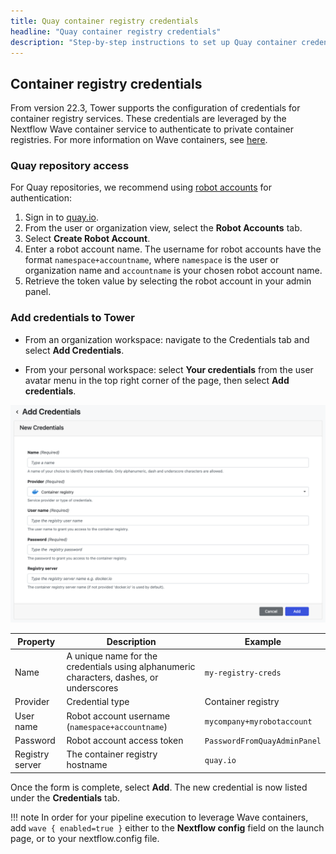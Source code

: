 ```yaml
---
title: Quay container registry credentials
headline: "Quay container registry credentials"
description: "Step-by-step instructions to set up Quay container credentials in Nextflow Tower."
---
```


## Container registry credentials

From version 22.3, Tower supports the configuration of credentials for container registry services. These credentials are leveraged by the Nextflow Wave container service to authenticate to private container registries. For more information on Wave containers, see [here](https://www.nextflow.io/docs/latest/wave.html).

### Quay repository access

For Quay repositories, we recommend using [robot accounts](https://docs.quay.io/glossary/robot-accounts.html) for authentication:

1. Sign in to [quay.io](https://quay.io/).
2. From the user or organization view, select the **Robot Accounts** tab.
3. Select **Create Robot Account**.
4. Enter a robot account name. The username for robot accounts have the format `namespace+accountname`, where `namespace` is the user or organization name and `accountname` is your chosen robot account name.
5. Retrieve the token value by selecting the robot account in your admin panel.

### Add credentials to Tower

- From an organization workspace: navigate to the Credentials tab and select **Add Credentials**.

- From your personal workspace: select **Your credentials** from the user avatar menu in the top right corner of the page, then select **Add credentials**.

![](_images/container_registry_credentials_blank.png)

| Property        | Description                                                                             | Example                      |
| --------------- | --------------------------------------------------------------------------------------- | ---------------------------- |
| Name            | A unique name for the credentials using alphanumeric characters, dashes, or underscores | `my-registry-creds`          |
| Provider        | Credential type                                                                         | Container registry           |
| User name       | Robot account username (`namespace+accountname`)                                        | `mycompany+myrobotaccount`   |
| Password        | Robot account access token                                                              | `PasswordFromQuayAdminPanel` |
| Registry server | The container registry hostname                                                         | `quay.io`                    |

Once the form is complete, select **Add**. The new credential is now listed under the **Credentials** tab.

!!! note
In order for your pipeline execution to leverage Wave containers, add `wave { enabled=true }` either to the **Nextflow config** field on the launch page, or to your nextflow.config file.
